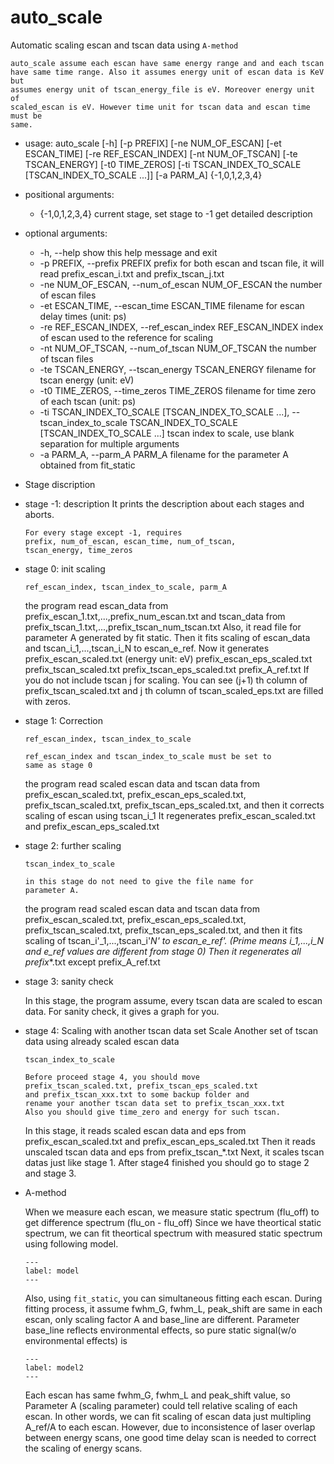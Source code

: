 # auto_scale

Automatic scaling escan and tscan data using ``A-method``

```{note} 
auto_scale assume each escan have same energy range and and each tscan
have same time range. Also it assumes energy unit of escan data is KeV but
assumes energy unit of tscan_energy_file is eV. Moreover energy unit of
scaled_escan is eV. However time unit for tscan data and escan time must be
same.
```

* usage: auto_scale    [-h] [-p PREFIX] [-ne NUM_OF_ESCAN] [-et ESCAN_TIME]
                       [-re REF_ESCAN_INDEX] [-nt NUM_OF_TSCAN]
                       [-te TSCAN_ENERGY] [-t0 TIME_ZEROS]
                       [-ti TSCAN_INDEX_TO_SCALE [TSCAN_INDEX_TO_SCALE ...]]
                       [-a PARM_A]
                       {-1,0,1,2,3,4}

* positional arguments:
  * {-1,0,1,2,3,4}        current stage, set stage to -1 get detailed
                         description

* optional arguments:
  * -h, --help            show this help message and exit
  * -p PREFIX, --prefix PREFIX
                        prefix for both escan and tscan file, it will read
                        prefix_escan_i.txt and prefix_tscan_j.txt
  * -ne NUM_OF_ESCAN, --num_of_escan NUM_OF_ESCAN
                         the number of escan files
  * -et ESCAN_TIME, --escan_time ESCAN_TIME
                         filename for escan delay times (unit: ps)
  * -re REF_ESCAN_INDEX, --ref_escan_index REF_ESCAN_INDEX
                         index of escan used to the reference for scaling
  * -nt NUM_OF_TSCAN, --num_of_tscan NUM_OF_TSCAN
                         the number of tscan files
  * -te TSCAN_ENERGY, --tscan_energy TSCAN_ENERGY
                         filename for tscan energy (unit: eV)
  * -t0 TIME_ZEROS, --time_zeros TIME_ZEROS
                         filename for time zero of each tscan (unit: ps)
  * -ti TSCAN_INDEX_TO_SCALE [TSCAN_INDEX_TO_SCALE ...], --tscan_index_to_scale TSCAN_INDEX_TO_SCALE [TSCAN_INDEX_TO_SCALE ...]
                         tscan index to scale, use blank separation for
                         multiple arguments
  * -a PARM_A, --parm_A PARM_A
                         filename for the parameter A obtained from fit_static


* Stage discription

* stage -1: description
  It prints the description about each stages and aborts.
  
  ```{note} 
  For every stage except -1, requires 
  prefix, num_of_escan, escan_time, num_of_tscan,
  tscan_energy, time_zeros
  ```

* stage 0: init scaling

    ```{admonition} Additionally requires
    ref_escan_index, tscan_index_to_scale, parm_A
	```
	
    the program read escan_data from
    prefix_escan_1.txt,...,prefix_num_escan.txt
    and tscan_data from
    prefix_tscan_1.txt,...,prefix_tscan_num_tscan.txt
    Also, it read file for parameter A generated by
    fit static.
    Then it fits scaling of escan_data and 
    tscan_i_1,...,tscan_i_N to escan_e_ref.
    Now it generates 
    prefix_escan_scaled.txt (energy unit: eV)
    prefix_escan_eps_scaled.txt
    prefix_tscan_scaled.txt 
    prefix_tscan_eps_scaled.txt
    prefix_A_ref.txt
    If you do not include tscan j for scaling.
    You can see (j+1) th column of prefix_tscan_scaled.txt and
    j th column of tscan_scaled_eps.txt are filled with zeros.
    

* stage 1: Correction

    ```{admonition} Additionally requires
    ref_escan_index, tscan_index_to_scale
	```

    ```{note} 
    ref_escan_index and tscan_index_to_scale must be set to
    same as stage 0
	```
    
    the program read scaled escan data and tscan data from
    prefix_escan_scaled.txt, prefix_escan_eps_scaled.txt,
    prefix_tscan_scaled.txt, prefix_tscan_eps_scaled.txt,
    and then it corrects scaling of escan using tscan_i_1
    It regenerates prefix_escan_scaled.txt and 
    prefix_escan_eps_scaled.txt
    

* stage 2: further scaling

    ```{admonition} Additionally requires
    tscan_index_to_scale
	```
	
	```{note}
	in this stage do not need to give the file name for 
    parameter A.
	```
	
    the program read scaled escan data and tscan data from
    prefix_escan_scaled.txt, prefix_escan_eps_scaled.txt,
    prefix_tscan_scaled.txt, prefix_tscan_eps_scaled.txt,
    and then it fits scaling of tscan_i'_1,...,tscan_i'_N'
    to escan_e_ref'. 
    (Prime means i_1,...,i_N and e_ref values are different
     from stage 0)
    Then it regenerates all prefix_*.txt except prefix_A_ref.txt
    
 
    
* stage 3: sanity check

    In this stage, the program assume, every tscan data are
    scaled to escan data. For sanity check, it gives
    a graph for you.
    

* stage 4: Scaling with another tscan data set
    Scale Another set of tscan data using already scaled 
    escan data

    ```{admonition} Additionally requires
    tscan_index_to_scale
	```
    
    ```{Note}
	Before proceed stage 4, you should move 
    prefix_tscan_scaled.txt, prefix_tscan_eps_scaled.txt
    and prefix_tscan_xxx.txt to some backup folder and
    rename your another tscan data set to prefix_tscan_xxx.txt
    Also you should give time_zero and energy for such tscan.
	```

    In this stage, it reads scaled escan data and eps from
    prefix_escan_scaled.txt and prefix_escan_eps_scaled.txt
    Then it reads unscaled tscan data and eps from
    prefix_tscan_*.txt
    Next, it scales tscan datas just like stage 1.
    After stage4 finished you should go to stage 2 and stage 3.
	
* A-method

    When we measure each escan, we measure static spectrum (flu_off) to
    get difference spectrum (flu_on - flu_off)
    Since we have theortical static spectrum, we can fit theortical
    spectrum with measured static spectrum using following model.

    ```{math} y = A \cdot {conv}({spec}_{thy}, {voigt}({fwhm}_G, {fwhm}_L, {peakshift})) + {baseline}
	---
	label: model
	---
	```

    Also, using ``fit_static``, you can simultaneous fitting each
    escan. During fitting process, it assume fwhm_G, fwhm_L, peak_shift
    are same in each escan, only scaling factor A and base_line are
    different. Parameter base_line reflects environmental effects,
    so pure static signal(w/o environmental effects) is
	
    ```{math} A \cdot {conv}({spec}_{thy}, {voigt}({fwhm}_G, {fwhm}_L, {peakshift}))
	---
	label: model2
	---
	```
	
    Each escan has same fwhm_G, fwhm_L and peak_shift value, so
    Parameter A (scaling parameter) could tell relative scaling of each escan.
    In other words, we can fit scaling of escan data just multipling
    A_ref/A to each escan.
	However, due to inconsistence of laser overlap between energy scans, one good time delay scan is needed to correct the scaling of energy scans.

